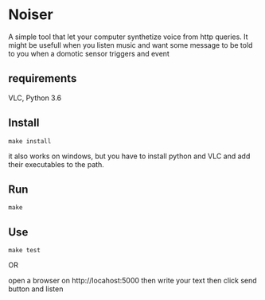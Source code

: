 # Noiser

A simple tool that let your computer synthetize voice from http queries.
It might be usefull when you listen music and want some message to be told to you when a domotic sensor triggers and event

## requirements

VLC, Python 3.6

## Install

`make install`

it also works on windows, but you have to install python and VLC and add their executables to the path.

## Run

`make`

## Use

`make test`

OR

open a browser on http://locahost:5000 then write your text then click send button and listen